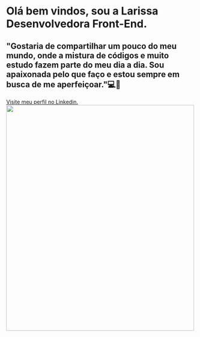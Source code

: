 <h1> Olá bem vindos, sou a Larissa Desenvolvedora Front-End.</h1>
<h2> "Gostaria de compartilhar um pouco do meu mundo, onde a mistura de códigos e muito estudo fazem parte do meu dia a dia. Sou apaixonada pelo que faço e estou sempre em busca de me aperfeiçoar."💻💖</h2>
<a href="/https:/www.linkedin.com/in/larissarmiguel">Visite meu perfil no Linkedin.</a> 
<img src="C:\Users\senai\Downloads\pexels-tranmautritam-326504.jpg" width="500" height="600"




